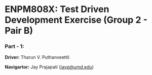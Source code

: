 # ENPM808X: Test Driven Development Exercise (Group 2 - Pair B)


### Part - 1:

**Driver:** Tharun V. Puthanveettil

**Navigartor:** Jay Prajapati (jayp@umd.edu)